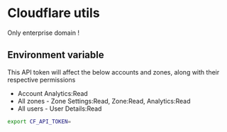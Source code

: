 # Cloudflare utils

Only enterprise domain !

## Environment variable

This API token will affect the below accounts and zones, along with their respective permissions

- Account Analytics:Read
- All zones - Zone Settings:Read, Zone:Read, Analytics:Read
- All users - User Details:Read

```bash
export CF_API_TOKEN=
```
